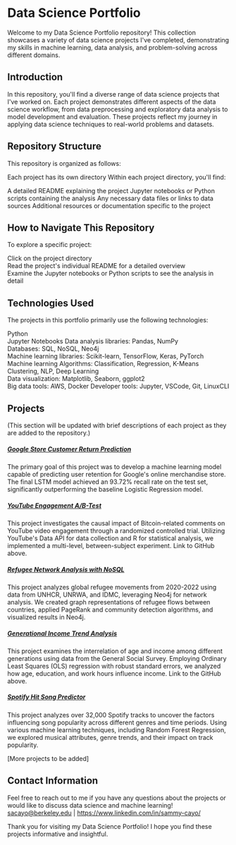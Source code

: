 # Data Science Portfolio
Welcome to my Data Science Portfolio repository! This collection showcases a variety of data science projects I've completed, demonstrating my skills in machine learning, data analysis, and problem-solving across different domains.

## Introduction
In this repository, you'll find a diverse range of data science projects that I've worked on. Each project demonstrates different aspects of the data science workflow, from data preprocessing and exploratory data analysis to model development and evaluation. These projects reflect my journey in applying data science techniques to real-world problems and datasets.

## Repository Structure
This repository is organized as follows:

Each project has its own directory
Within each project directory, you'll find:

A detailed README explaining the project
Jupyter notebooks or Python scripts containing the analysis
Any necessary data files or links to data sources
Additional resources or documentation specific to the project

## How to Navigate This Repository
  To explore a specific project:
  
  Click on the project directory\
  Read the project's individual README for a detailed overview\
  Examine the Jupyter notebooks or Python scripts to see the analysis in detail


## Technologies Used
The projects in this portfolio primarily use the following technologies:

Python\
Jupyter Notebooks Data analysis libraries: Pandas, NumPy\
Databases: SQL, NoSQL, Neo4j\
Machine learning libraries: Scikit-learn, TensorFlow, Keras, PyTorch\
Machine learning Algorithms: Classification, Regression, K-Means Clustering, NLP, Deep Learning\
Data visualization: Matplotlib, Seaborn, ggplot2\
Big data tools: AWS, Docker
Developer tools: Jupyter, VSCode, Git, LinuxCLI

## Projects
(This section will be updated with brief descriptions of each project as they are added to the repository.)


##### [Google Store Customer Return Prediction](https://github.com/sacayo/Data-Science-Projects/tree/main/Google-Customer-Return-Prediction)
The primary goal of this project was to develop a machine learning model capable of predicting user retention for Google's online merchandise store. The final LSTM model achieved an 93.72% recall rate on the test set, significantly outperforming the baseline Logistic Regression model. 

##### [YouTube Engagement A/B-Test](https://github.com/sacayo/Data-Science-Projects/tree/main/YouTube-AB-Test)
This project investigates the causal impact of Bitcoin-related comments on YouTube video engagement through a randomized controlled trial. Utilizing YouTube's Data API for data collection and R for statistical analysis, we implemented a multi-level, between-subject experiment. Link to GitHub above.

##### [Refugee Network Analysis with NoSQL](https://github.com/sacayo/Data-Science-Projects/tree/main/Refugee-Network-Analysis-with-NoSQL)
This project analyzes global refugee movements from 2020-2022 using data from UNHCR, UNRWA, and IDMC, leveraging Neo4j for network analysis. We created graph representations of refugee flows between countries, applied PageRank and community detection algorithms, and visualized results in Neo4j.



##### [Generational Income Trend Analysis](https://github.com/sacayo/Data-Science-Projects/tree/main/Generational-Income-Trend-Analysis)
This project examines the interrelation of age and income among different generations using data from the General Social Survey. Employing Ordinary Least Squares (OLS) regression with robust standard errors, we analyzed how age, education, and work hours influence income. Link to the GitHub above. 

##### [Spotify Hit Song Predictor](https://github.com/sacayo/Data-Science-Projects/tree/main/Spotify-Hit-Song-Predictor)
This project analyzes over 32,000 Spotify tracks to uncover the factors influencing song popularity across different genres and time periods. Using various machine learning techniques, including Random Forest Regression, we explored musical attributes, genre trends, and their impact on track popularity.


[More projects to be added]


## Contact Information
Feel free to reach out to me if you have any questions about the projects or would like to discuss data science and machine learning!
sacayo@berkeley.edu | https://www.linkedin.com/in/sammy-cayo/

Thank you for visiting my Data Science Portfolio! I hope you find these projects informative and insightful.
